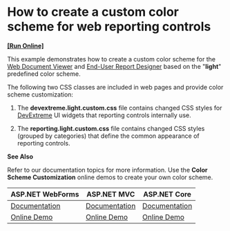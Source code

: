 # How to create a custom color scheme for web reporting controls
<!-- run online -->
**[[Run Online]](https://codecentral.devexpress.com/180366629/)**
<!-- run online end -->

This example demonstrates how to create a custom color scheme for the <a href="https://docs.devexpress.com/XtraReports/17738/create-end-user-reporting-applications/web-reporting/asp-net-webforms-reporting/document-viewer/html5-document-viewer">Web Document Viewer</a> and <a href="https://docs.devexpress.com/XtraReports/17103/create-end-user-reporting-applications/web-reporting/asp-net-webforms-reporting/end-user-report-designer">End-User Report Designer</a> based on the "**light**" predefined color scheme.

The following two CSS classes are included in web pages and provide color scheme customization:

1. The **devextreme.light.custom.css** file contains changed CSS styles for <a href="https://js.devexpress.com/">DevExtreme</a> UI widgets that reporting controls internally use.

2. The **reporting.light.custom.css** file contains changed CSS styles (grouped by categories) that define the common appearance of reporting controls.


**See Also**

Refer to our documentation topics for more information. Use the **Color Scheme Customization** online demos to create your own color scheme.

| ASP.NET WebForms | ASP.NET MVC | ASP.NET Core|
|---|---|---|
| <a href="https://docs.devexpress.com/XtraReports/116672/create-end-user-reporting-applications/web-reporting/asp-net-webforms-reporting/document-viewer/html5-document-viewer/api-and-customization/customize-the-color-scheme">Documentation</a> | <a href="https://docs.devexpress.com/XtraReports/400235/create-end-user-reporting-applications/web-reporting/asp-net-mvc-reporting/document-viewer/html5-document-viewer/api-and-customization/customize-the-color-scheme">Documentation</a> | <a href="https://docs.devexpress.com/XtraReports/400413/create-end-user-reporting-applications/web-reporting/asp-net-core-reporting/document-viewer/api-and-customization/customize-the-color-scheme">Documentation</a>|
| <a href="https://demos.devexpress.com/xtrareportsdemos/WebSpecificFeatures/ColorSchemeCustomization.aspx">Online Demo</a> | <a href="https://demos.devexpress.com/MVCxReportDemos/WebSpecificFeatures/ColorSchemeCustomization">Online Demo</a> | <a href="https://demos.devexpress.com/ASPNetCore/Demo/Reporting/ColorSchemeCustomization/">Online Demo</a> |
